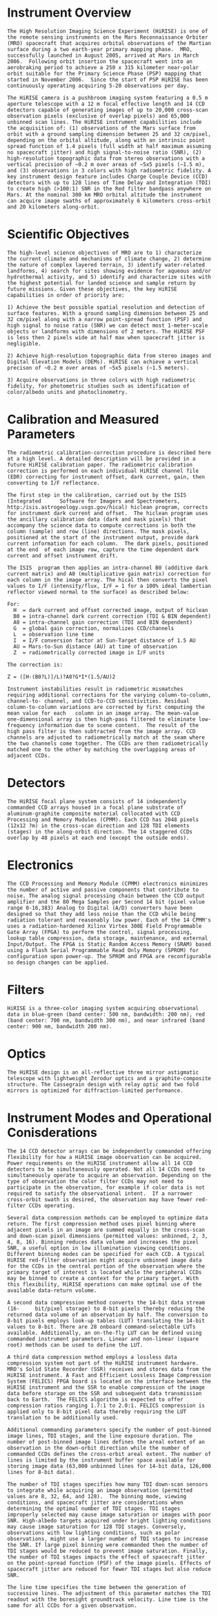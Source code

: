 
 
 
  Instrument Overview
  ===================
    The High Resolution Imaging Science Experiment (HiRISE) is one of
    the remote sensing instruments on the Mars Reconnaissance Orbiter
    (MRO) spacecraft that acquires orbital observations of the Martian
    surface during a two earth-year primary mapping phase.  MRO,
    successfully launched in August 2005, arrived at Mars in March
    2006.  Following orbit insertion the spacecraft went into an
    aerobraking period to achieve a 250 x 315 kilometer near-polar
    orbit suitable for the Primary Science Phase (PSP) mapping that
    started in November 2006.  Since the start of PSP HiRISE has been
    continuously operating acquiring 5-20 observations per day.
 
    The HiRISE camera is a pushbroom imaging system featuring a 0.5 m
    aperture telescope with a 12 m focal effective length and 14 CCD
    detectors capable of generating images of up to 20,000 cross-scan
    observation pixels (exclusive of overlap pixels) and 65,000
    unbinned scan lines. The HiRISE instrument capabilities include
    the acquisition of: (1) observations of the Mars surface from
    orbit with a ground sampling dimension between 25 and 32 cm/pixel,
    depending on the orbital altitude, along with an intrinsic point
    spread function of 1.4 pixels (full width at half maximum assuming
    no spacecraft jitter) and high signal-to-noise ratio (SNR), (2)
    high-resolution topographic data from stereo observations with a
    vertical precision of ~0.2 m over areas of ~5x5 pixels (~1.5 m),
    and (3) observations in 3 colors with high radiometric fidelity. A
    key instrument design feature includes Charge Couple Device (CCD)
    detectors with up to 128 lines of Time Delay and Integration (TDI)
    to create high (>100:1) SNR in the Red filter bandpass anywhere on
    Mars. At the nominal 300 km MRO orbital altitude the instrument
    can acquire image swaths of approximately 6 kilometers cross-orbit
    and 20 kilometers along-orbit.
 
 
  Scientific Objectives
  =====================
    The high-level science objectives of MRO are to 1) characterize
    the current climate and mechanisms of climate change, 2) determine
    the nature of complex layered terrain, 3) identify water-related
    landforms, 4) search for sites showing evidence for aqueous and/or
    hydrothermal activity, and 5) identify and characterize sites with
    the highest potential for landed science and sample return by
    future missions. Given these objectives, the key HiRISE
    capabilities in order of priority are:
 
    1) Achieve the best possible spatial resolution and detection of
    surface features. With a ground sampling dimension between 25 and
    32 cm/pixel along with a narrow point-spread function (PSF) and
    high signal to noise ratio (SNR) we can detect most 1-meter-scale
    objects or landforms with dimensions of 2 meters. The HiRISE PSF
    is less then 2 pixels wide at half max when spacecraft jitter is
    negligible.
 
    2) Achieve high-resolution topographic data from stereo images and
    Digital Elevation Models (DEMs). HiRISE can achieve a vertical
    precison of ~0.2 m over areas of ~5x5 pixels (~1.5 meters).
 
    3) Acquire observations in three colors with high radiometric
    fidelity, for photometric studies such as identification of
    color/albedo units and photoclinometry.
 
 
  Calibration and Measured Parameters
  ===================================
    The radiometric calibration-correction procedure is described here
    at a high level. A detailed description will be provided in a
    future HiRISE calibration paper. The radiometric calibration
    correction is performed on each individual HiRISE channel file
    (EDR) correcting for instrument offset, dark current, gain, then
    converting to I/F reflectance.
 
    The first step in the calibration, carried out by the ISIS
    (Integrated      Software for Imagers and Spectrometers,
    http:/isis.astrogeology.usgs.gov/hical) hiclean program, corrects
    for instrument dark current and offset.  The hiclean program uses
    the ancillary calibration data (dark and mask pixels) that
    accompany the science data to compute corrections in both the
    column (sample) and row (line) directions. The mask pixels,
    positioned at the start of the instrument output, provide dark
    current information for each column.  The dark pixels, positioned
    at the end  of each image row, capture the time dependent dark
    current and offset instrument drift.
 
    The ISIS  program then applies an intra-channel B0 (additive dark
    current matrix) and A0 (multiplicative gain matrix) correction for
    each column in the image array. The hical then converts the pixel
    values to I/F (intensity/flux, I/F = 1 for a 100% ideal lambertian
    reflector viewed normal to the surface) as described below:
 
    For:
      H  = dark current and offset corrected image, output of hiclean
      B0 = intra-channel dark current correction (TDI & BIN dependent)
      A0 = intra-channel gain correction (TDI and BIN dependent)
      G  = global gain correction, normalizes CCD/channels
      L  = observation line time
      I  = I/F conversion factor at Sun-Target distance of 1.5 AU
      AU = Mars-to-Sun distance (AU) at time of observation
      Z  = radiometrically corrected image in I/F units
 
    The correction is:
 
    Z = ([H-(B0?L)]/L)?A0?G*I*(1.5/AU)2
 
    Instrument instabilities result in radiometric mismatches
    requiring additional corrections for the varying column-to-column,
    channel-to- channel, and CCD-to-CCD sensitivities. Residual
    column-to-column variations are corrected by first computing the
    mean value for each   column in an image array. The mean-value
    one-dimensional array is then high-pass filtered to eliminate low-
    frequency information due to scene content.  The result of the
    high pass filter is then subtracted from the image array. CCD
    channels are adjusted to radiometrically match at the seam where
    the two channels come together. The CCDs are then radiometrically
    matched one to the other by matching the overlapping areas of
    adjacent CCDs.
 
 
  Detectors
  =========
    The HiRISE focal plane system consists of 14 independently
    commanded CCD arrays housed in a focal plane substrate of
    aluminum-graphite composite material collocated with CCD
    Processing and Memory Modules (CPMM). Each CCD has 2048 pixels
    (12x12 ?m) in the cross-scan direction and 128 TDI elements
    (stages) in the along-orbit direction. The 14 staggered CCDs
    overlap by 48 pixels at each end (except the outside ends).
 
 
  Electronics
  ===========
    The CCD Processing and Memory Module (CPMM) electronics minimizes
    the number of active and passive components that contribute to
    noise. The analog signal processing chain between the CCD output
    amplifier and the 80 Mega Samples per Second 14 bit (pixel value
    range 0-16,383) Analog to Digital (A/D) converters have been
    designed so that they add less noise than the CCD while being
    radiation tolerant and reasonably low power. Each of the 14 CPMM's
    uses a radiation-hardened Xilinx Virtex 300E Field Programmable
    Gate Array (FPGA) to perform the control, signal processing,
    lookup table compression, data storage, maintenance, and external
    Input/Output. The FPGA is Static Random Access Memory (SRAM) based
    using a Flash Serial Programmable Read Only Memory (SPROM) for
    configuration upon power-up. The SPROM and FPGA are reconfigurable
    so design changes can be applied.
 
 
  Filters
  =======
    HiRISE is a three-color imaging system acquiring observational
    data in blue-green (band center: 500 nm, bandwidth: 200 nm), red
    (band center: 700 nm, bandwidth 300 nm), and near infrared (band
    center: 900 nm, bandwidth 200 nm).
 
 
  Optics
  ======
    The HiRISE design is an all-reflective three mirror astigmatic
    telescope with lightweight Zerodur optics and a graphite-composite
    structure. The Cassegrain design with relay optic and two fold
    mirrors is optimized for diffraction-limited performance.
 
 
  Instrument Modes and Operational Conisderations
  ===============================================
    The 14 CCD detector arrays can be independently commanded offering
    flexibility for how a HiRISE image observation can be acquired.
    Power requirements on the HiRISE instrument allow all 14 CCD
    detectors to be simultaneously operated. Not all 14 CCDs need to
    simultaneously operate to acquire an observation. Depending on the
    type of observation the color filter CCDs may not need to
    participate in the observation, for example if color data is not
    required to satisfy the observational intent.  If a narrower
    cross-orbit swath is desired, the observation may have fewer red-
    filter CCDs operating.
 
    Several data compression methods can be employed to optimize data
    return. The first compression method uses pixel binning where
    adjacent pixels in an image are summed equally in the cross-scan
    and down-scan pixel dimensions (permitted values: unbinned, 2, 3,
    4, 8, 16). Binning reduces data volume and increases the pixel
    SNR, a useful option in low illumination viewing conditions.
    Different binning modes can be specified for each CCD. A typical
    HiRISE red-filter observation might acquire unbinned image data
    for the CCDs in the central portion of the observation where the
    primary target of interest is located while the peripheral CCDs
    may be binned to create a context for the primary target. With
    this flexibility, HiRISE operations can make optimal use of the
    available data-return volume.
 
    A second data compression method converts the 14-bit data stream
    (16-     bit/pixel storage) to 8-bit pixels thereby reducing the
    returned data volume of an observation by half. The conversion to
    8-bit pixels employs look-up tables (LUT) translating the 14-bit
    values to 8-bit. There are 28 onboard command-selectable LUTs
    available. Additionally, an on-the-fly LUT can be defined using
    commanded instrument parameters. Linear and non-linear (square
    root) methods can be used to define the LUT.
 
    A third data compression method employs a lossless data
    compression system not part of the HiRISE instrument hardware.
    MRO's Solid State Recorder (SSR) receives and stores data from the
    HiRISE instrument. A Fast and Efficient Lossless Image Compression
    System (FELICS) FPGA board is located on the interface between the
    HiRISE instrument and the SSR to enable compression of the image
    data before storage on the SSR and subsequent data transmission
    back to Earth.  The FELICS algorithm is expected to offer
    compression ratios ranging 1.7:1 to 2.0:1. FELICS compression is
    applied only to 8-bit pixel data thereby requiring the LUT
    translation to be additionally used.
 
    Additional commanding parameters specify the number of post-binned
    image lines, TDI stages, and the line exposure duration. The
    number of post-binned image lines defines the areal extent of an
    observation in the down-orbit direction while the number of
    commanded CCDs defines the cross-orbit areal extent. The number of
    lines is limited by the instrument buffer space available for
    storing image data (63,000 unbinned lines for 14-bit data, 126,000
    lines for 8-bit data).
 
    The number of TDI stages specifies how many TDI down-scan sensors
    to integrate while acquiring an image observation (permitted
    values are 8, 32, 64, and 128).  The binning mode, viewing
    conditions, and spacecraft jitter are considerations when
    determining the optimal number of TDI stages. TDI stages
    improperly selected may cause image saturation or images with poor
    SNR. High-albedo targets acquired under bright lighting conditions
    may cause image saturation for 128 TDI stages. Conversely,
    observations with low lighting conditions, such as polar
    observations, might use a larger number of TDI stages to increase
    the SNR. If large pixel binning were commanded then the number of
    TDI stages would be reduced to prevent image saturation. Finally,
    the number of TDI stages impacts the effect of spacecraft jitter
    on the point-spread function (PSF) of the image pixels. Effects of
    spacecraft jitter are reduced for fewer TDI stages but also reduce
    SNR.
 
    The line time specifies the time between the generation of
    successive lines. The adjustment of this parameter matches the TDI
    readout with the boresight groundtrack velocity. Line time is the
    same for all CCDs for a given observation.

        